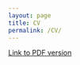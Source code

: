 ```yaml
---
layout: page
title: CV
permalink: /CV/
---
```


<a href="https://github.com/Prashantmdgl9/ml_experiments/blob/fee5efa7db0ec9dfdee47af1f9c1c7c9c569016a/_pages/CV_2022.PDF" alt = "">Link to PDF version</a>




